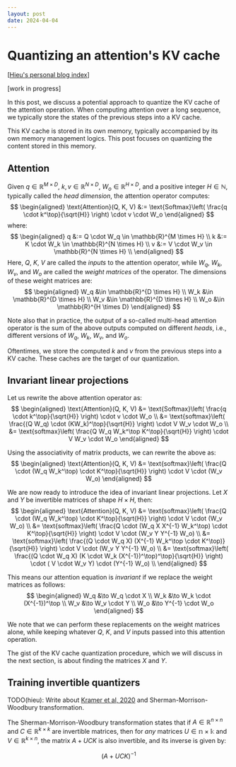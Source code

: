 ```yaml
---
layout: post
date: 2024-04-04
---
```


Quantizing an attention's KV cache
==================================

[[Hieu's personal blog index](./index)]

[work in progress]

In this post, we discuss a potential approach to quantize the KV cache of the
attention operation. When computing attention over a long sequence, we
typically store the states of the previous steps into a KV cache.

This KV cache is stored in its own memory, typically accompanied by its own
memory management logics. This post focuses on quantizing the content stored in
this memory.

## Attention
Given $q \in \mathbb{R}^{M \times D}$, $k, v \in \mathbb{R}^{N \times D}$, $W_o
\in \mathbb{R}^{H \times D}$, and a positive integer $H \in \mathbb{N}$,
typically called the *head dimension*, the attention operator computes:
$$
\begin{aligned}
\text{Attention}(Q, K, V)
  &:= \text{Softmax}\left(
      \frac{q \cdot k^\top}{\sqrt{H}}
    \right)
    \cdot v \cdot W_o
\end{aligned}
$$
where:
$$
\begin{aligned}
q &:= Q \cdot W_q \in \mathbb{R}^{M \times H} \\
k &:= K \cdot W_k \in \mathbb{R}^{N \times H} \\
v &:= V \cdot W_v \in \mathbb{R}^{N \times H} \\
\end{aligned}
$$
Here, $Q$, $K$, $V$ are called the *inputs* to the attention operator, while $W_q$,
$W_k$, $W_v$, and $W_o$ are called the *weight matrices* of the operator. The dimensions
of these weight matrices are:
$$
\begin{aligned}
W_q &\in \mathbb{R}^{D \times H} \\
W_k &\in \mathbb{R}^{D \times H} \\
W_v &\in \mathbb{R}^{D \times H} \\
W_o &\in \mathbb{R}^{H \times D}
\end{aligned}
$$

Note also that in practice, the output of a so-called multi-head attention
operator is the sum of the above outputs computed on different *heads*, i.e.,
different versions of $W_q$, $W_k$, $W_v$, and $W_o$.

Oftentimes, we store the computed $k$ and $v$ from the previous steps into a KV
cache. These caches are the target of our quantization.

## Invariant linear projections
Let us rewrite the above attention operator as:
$$
\begin{aligned}
\text{Attention}(Q, K, V)
  &= \text{Softmax}\left(
       \frac{q \cdot k^\top}{\sqrt{H}}
     \right)
     \cdot v \cdot W_o \\
  &= \text{softmax}\left(
       \frac{(Q W_q) \cdot (KW_k)^\top}{\sqrt{H}}
     \right)
     \cdot V W_v \cdot W_o \\
  &= \text{softmax}\left(
       \frac{Q W_q W_k^\top K^\top}{\sqrt{H}}
     \right)
     \cdot V W_v \cdot W_o
\end{aligned}
$$

Using the associativity of matrix products, we can rewrite the above as:
$$
\begin{aligned}
\text{Attention}(Q, K, V)
  &= \text{softmax}\left(
       \frac{Q \cdot (W_q W_k^\top) \cdot K^\top}{\sqrt{H}}
     \right)
     \cdot V \cdot (W_v W_o)
\end{aligned}
$$

We are now ready to introduce the idea of invariant linear projections.
Let $X$ and $Y$ be invertible matrices of shape $H \times H$, then:
$$
\begin{aligned}
\text{Attention}(Q, K, V)
  &= \text{softmax}\left(
       \frac{Q \cdot (W_q W_k^\top) \cdot K^\top}{\sqrt{H}}
     \right)
     \cdot V \cdot (W_v W_o) \\
  &= \text{softmax}\left(
       \frac{Q \cdot (W_q X X^{-1} W_k^\top) \cdot K^\top}{\sqrt{H}}
     \right)
     \cdot V \cdot (W_v Y Y^{-1} W_o) \\
  &= \text{softmax}\left(
       \frac{(Q \cdot W_q X) (X^{-1} W_k^\top \cdot K^\top)}{\sqrt{H}}
     \right)
     \cdot V \cdot (W_v Y Y^{-1} W_o) \\
  &= \text{softmax}\left(
       \frac{(Q \cdot W_q X) (K \cdot W_k (X^{-1})^\top)^\top}{\sqrt{H}}
     \right)
     \cdot ( V \cdot W_v Y) \cdot (Y^{-1} W_o) \\
\end{aligned}
$$

This means our attention equation is *invariant* if we replace the weight
matrices as follows:
$$
\begin{aligned}
W_q &\to W_q \cdot X  \\
W_k &\to W_k \cdot (X^{-1})^\top  \\
W_v &\to W_v \cdot Y  \\
W_o &\to Y^{-1} \cdot W_o
\end{aligned}
$$

We note that we can perform these replacements on the weight matrices alone, while
keeping whatever $Q$, $K$, and $V$ inputs passed into this attention operation.

The gist of the KV cache quantization procedure, which we will discuss in the next section, is about finding the matrices $X$ and $Y$.

## Training invertible quantizers
TODO(hieu): Write about [Kramer et al, 2020](https://arxiv.org/abs/2010.07033) and Sherman-Morrison-Woodbury transformation.

The Sherman-Morrison-Woodbury transformation states that if $A \in \mathbb{R}^{n
\times n}$ and $C \in \mathbb{R}^{k \times k}$ are invertible matrices, then for
*any* matrices $U \in \mathbb{n \times k}$ and $V \in \mathbb{R}^{k \times n}$,
the matrix $A + UCK$ is also invertible, and its inverse is given by:

$$
\left( A + UCK \right)^{-1}
$$

